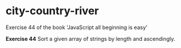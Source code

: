 # city-country-river
Exercise 44 of the book 'JavaScript all beginning is easy'

**Exercise 44**
Sort a given array of strings by length and ascendingly.